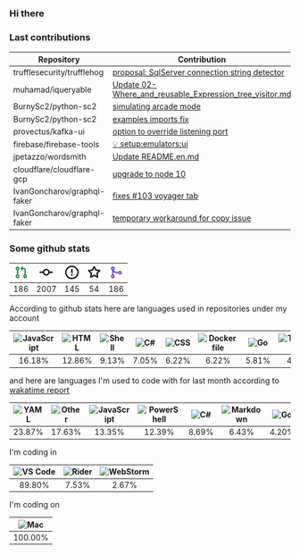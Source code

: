 ### Hi there

### Last contributions

| Repository                  | Contribution                                                                                             |
| --------------------------- | -------------------------------------------------------------------------------------------------------- |
| trufflesecurity/trufflehog  | [proposal: SqlServer connection string detector](https://github.com/trufflesecurity/trufflehog/pull/867) |
| muhamad/iqueryable          | [Update 02-Where_and_reusable_Expression_tree_visitor.md](https://github.com/muhamad/iqueryable/pull/1)  |
| BurnySc2/python-sc2         | [simulating arcade mode](https://github.com/BurnySc2/python-sc2/pull/118)                                |
| BurnySc2/python-sc2         | [examples imports fix](https://github.com/BurnySc2/python-sc2/pull/116)                                  |
| provectus/kafka-ui          | [option to override listening port](https://github.com/provectus/kafka-ui/pull/604)                      |
| firebase/firebase-tools     | [💡 setup:emulators:ui](https://github.com/firebase/firebase-tools/pull/3152)                            |
| jpetazzo/wordsmith          | [Update README.en.md](https://github.com/jpetazzo/wordsmith/pull/4)                                      |
| cloudflare/cloudflare-gcp   | [upgrade to node 10](https://github.com/cloudflare/cloudflare-gcp/pull/45)                               |
| IvanGoncharov/graphql-faker | [fixes #103 voyager tab](https://github.com/IvanGoncharov/graphql-faker/pull/116)                        |
| IvanGoncharov/graphql-faker | [temporary workaround for copy issue](https://github.com/IvanGoncharov/graphql-faker/pull/115)           |

### Some github stats

| <img src="assets/icons/pullrequest.svg" width="24" height="24" alt="requests" title="requests" /> | <img src="assets/icons/commit.svg" width="24" height="24" alt="commits" title="commits" /> | <img src="assets/icons/issue.svg" width="24" height="24" alt="issues" title="issues" /> | <img src="assets/icons/star.svg" width="24" height="24" alt="stars" title="stars" /> | <img src="assets/icons/merge.svg" width="24" height="24" alt="contributions" title="contributions" /> |
| :-----------------------------------------------------------------------------------------------: | :----------------------------------------------------------------------------------------: | :-------------------------------------------------------------------------------------: | :----------------------------------------------------------------------------------: | :---------------------------------------------------------------------------------------------------: |
|                                                186                                                |                                            2007                                            |                                           145                                           |                                          54                                          |                                                  186                                                  |

According to github stats here are languages used in repositories under my account

| <img src="https://upload.wikimedia.org/wikipedia/commons/9/99/Unofficial_JavaScript_logo_2.svg" width="24" height="24" alt="JavaScript" title="JavaScript" /> | <img src="https://upload.wikimedia.org/wikipedia/commons/6/61/HTML5_logo_and_wordmark.svg" width="24" height="24" alt="HTML" title="HTML" /> | <img src="https://www.svgrepo.com/show/149905/txt-file-symbol.svg" width="24" height="24" alt="Shell" title="Shell" /> | <img src="https://upload.wikimedia.org/wikipedia/commons/a/a3/.NET_Logo.svg" width="24" height="24" alt="C#" title="C#" /> | <img src="https://cdn1.iconfinder.com/data/icons/logotypes/32/badge-css-3-256.png" width="24" height="24" alt="CSS" title="CSS" /> | <img src="https://www.svgrepo.com/show/149905/txt-file-symbol.svg" width="24" height="24" alt="Dockerfile" title="Dockerfile" /> | <img src="https://upload.wikimedia.org/wikipedia/commons/0/05/Go_Logo_Blue.svg" width="24" height="24" alt="Go" title="Go" /> | <img src="https://upload.wikimedia.org/wikipedia/commons/4/4c/Typescript_logo_2020.svg" width="24" height="24" alt="TypeScript" title="TypeScript" /> | <img src="https://upload.wikimedia.org/wikipedia/commons/2/27/PHP-logo.svg" width="24" height="24" alt="PHP" title="PHP" /> | <img src="https://upload.wikimedia.org/wikipedia/commons/c/c3/Python-logo-notext.svg" width="24" height="24" alt="Python" title="Python" /> |
| :-----------------------------------------------------------------------------------------------------------------------------------------------------------: | :------------------------------------------------------------------------------------------------------------------------------------------: | :--------------------------------------------------------------------------------------------------------------------: | :------------------------------------------------------------------------------------------------------------------------: | :--------------------------------------------------------------------------------------------------------------------------------: | :------------------------------------------------------------------------------------------------------------------------------: | :---------------------------------------------------------------------------------------------------------------------------: | :---------------------------------------------------------------------------------------------------------------------------------------------------: | :-------------------------------------------------------------------------------------------------------------------------: | :-----------------------------------------------------------------------------------------------------------------------------------------: |
|                                                                             16.18%                                                                            |                                                                    12.86%                                                                    |                                                          9.13%                                                         |                                                            7.05%                                                           |                                                                6.22%                                                               |                                                               6.22%                                                              |                                                             5.81%                                                             |                                                                         4.98%                                                                         |                                                            4.56%                                                            |                                                                    4.15%                                                                    |

and here are languages I'm used to code with for last month according to [wakatime report](https://wakatime.com/@mac)

| <img src="https://upload.wikimedia.org/wikipedia/commons/6/63/YAML_logo_in_SVG_format.svg" width="24" height="24" alt="YAML" title="YAML" /> | <img src="https://www.svgrepo.com/show/149905/txt-file-symbol.svg" width="24" height="24" alt="Other" title="Other" /> | <img src="https://upload.wikimedia.org/wikipedia/commons/9/99/Unofficial_JavaScript_logo_2.svg" width="24" height="24" alt="JavaScript" title="JavaScript" /> | <img src="https://www.svgrepo.com/show/149905/txt-file-symbol.svg" width="24" height="24" alt="PowerShell" title="PowerShell" /> | <img src="https://upload.wikimedia.org/wikipedia/commons/a/a3/.NET_Logo.svg" width="24" height="24" alt="C#" title="C#" /> | <img src="https://upload.wikimedia.org/wikipedia/commons/4/48/Markdown-mark.svg" width="24" height="24" alt="Markdown" title="Markdown" /> | <img src="https://upload.wikimedia.org/wikipedia/commons/0/05/Go_Logo_Blue.svg" width="24" height="24" alt="Go" title="Go" /> | <img src="https://upload.wikimedia.org/wikipedia/commons/6/61/HTML5_logo_and_wordmark.svg" width="24" height="24" alt="HTML" title="HTML" /> | <img src="https://upload.wikimedia.org/wikipedia/commons/c/c9/JSON_vector_logo.svg" width="24" height="24" alt="JSON" title="JSON" /> | <img src="https://www.svgrepo.com/show/149905/txt-file-symbol.svg" width="24" height="24" alt="Docker" title="Docker" /> |
| :------------------------------------------------------------------------------------------------------------------------------------------: | :--------------------------------------------------------------------------------------------------------------------: | :-----------------------------------------------------------------------------------------------------------------------------------------------------------: | :------------------------------------------------------------------------------------------------------------------------------: | :------------------------------------------------------------------------------------------------------------------------: | :----------------------------------------------------------------------------------------------------------------------------------------: | :---------------------------------------------------------------------------------------------------------------------------: | :------------------------------------------------------------------------------------------------------------------------------------------: | :-----------------------------------------------------------------------------------------------------------------------------------: | :----------------------------------------------------------------------------------------------------------------------: |
|                                                                    23.87%                                                                    |                                                         17.63%                                                         |                                                                             13.35%                                                                            |                                                              12.39%                                                              |                                                            8.69%                                                           |                                                                    6.43%                                                                   |                                                             4.20%                                                             |                                                                     3.81%                                                                    |                                                                 3.03%                                                                 |                                                           2.23%                                                          |

I'm coding in

| <img src="https://upload.wikimedia.org/wikipedia/commons/9/9a/Visual_Studio_Code_1.35_icon.svg" width="24" height="24" alt="VS Code" title="VS Code" /> | <img src="https://resources.jetbrains.com/storage/products/company/brand/logos/Rider_icon.svg" width="24" height="24" alt="Rider" title="Rider" /> | <img src="https://resources.jetbrains.com/storage/products/company/brand/logos/WebStorm_icon.svg" width="24" height="24" alt="WebStorm" title="WebStorm" /> |
| :-----------------------------------------------------------------------------------------------------------------------------------------------------: | :------------------------------------------------------------------------------------------------------------------------------------------------: | :---------------------------------------------------------------------------------------------------------------------------------------------------------: |
|                                                                          89.80%                                                                         |                                                                        7.53%                                                                       |                                                                            2.67%                                                                            |

I'm coding on

| <img src="https://upload.wikimedia.org/wikipedia/commons/f/fa/Apple_logo_black.svg" width="24" height="24" alt="Mac" title="Mac" /> |
| :---------------------------------------------------------------------------------------------------------------------------------: |
|                                                               100.00%                                                               |
